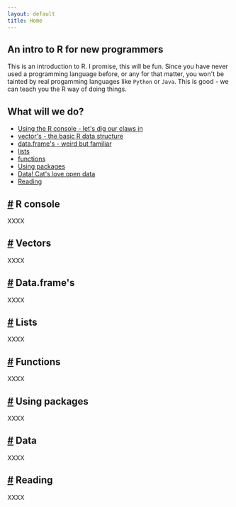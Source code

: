 ```yaml
---
layout: default
title: Home
---
```


## An intro to R for new programmers

This is an introduction to R. I promise, this will be fun.  Since you have never used a programming language before, or any for that matter, you won't be tainted by real progamming languages like `Python` or `Java`. This is good - we can teach you the R way of doing things. 


## What will we do?

* [Using the R console - let's dig our claws in](#rconsole)
* [vector's - the basic R data structure](#vectors)
* [data.frame's - weird but familiar](#dataframes)
* [lists](#lists)
* [functions](#functions)
* [Using packages](#packages)
* [Data! Cat's love open data](#data)
* [Reading](#reading)

## <a href="#reading" name="rconsole"/>#</a> R console

XXXX

## <a href="#vectors" name="vectors"/>#</a> Vectors

XXXX

## <a href="#dataframes" name="dataframes"/>#</a> Data.frame's

XXXX

## <a href="#lists" name="lists"/>#</a> Lists

XXXX

## <a href="#functions" name="functions"/>#</a> Functions

XXXX

## <a href="#packages" name="packages"/>#</a> Using packages

XXXX

## <a href="#data" name="data"/>#</a> Data

XXXX

## <a href="#reading" name="reading"/>#</a> Reading

XXXX